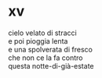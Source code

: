 # xv

cielo velato di stracci  
e poi pioggia lenta  
e una spolverata di fresco  
che non ce la fa contro  
questa notte-di-già-estate
